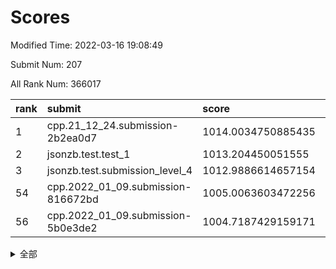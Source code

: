 # Scores

Modified Time: 2022-03-16 19:08:49

Submit Num: 207

All Rank Num: 366017

| rank |               submit               |       score        |       sigma        | pk_num |
| :--- | :--------------------------------- | :----------------- | :----------------- | :----- |
| 1    | cpp.21_12_24.submission-2b2ea0d7   | 1014.0034750885435 | 0.8147862078319181 | 7068   |
| 2    | jsonzb.test.test_1                 | 1013.204450051555  | 0.8343355322352165 | 7071   |
| 3    | jsonzb.test.submission_level_4     | 1012.9886614657154 | 0.7889381352578518 | 7074   |
| 54   | cpp.2022_01_09.submission-816672bd | 1005.0063603472256 | 0.7280144036280419 | 7076   |
| 56   | cpp.2022_01_09.submission-5b0e3de2 | 1004.7187429159171 | 0.742190766164167  | 7076   |


<details>
<summary>全部</summary>

| rank |                 submit                 |       score        |       sigma        | pk_num |
| :--- | :------------------------------------- | :----------------- | :----------------- | :----- |
| 1    | cpp.21_12_24.submission-2b2ea0d7       | 1014.0034750885435 | 0.8147862078319181 | 7068   |
| 2    | jsonzb.test.test_1                     | 1013.204450051555  | 0.8343355322352165 | 7071   |
| 3    | jsonzb.test.submission_level_4         | 1012.9886614657154 | 0.7889381352578518 | 7074   |
| 4    | gobigger.level_3.submission_level_3_20 | 1012.2097215059596 | 0.7791511547925807 | 7073   |
| 5    | gobigger.level_3.submission_level_3_12 | 1011.8216176658314 | 0.7780004892917054 | 7066   |
| 6    | gobigger.level_3.submission_level_3_24 | 1011.6509854310813 | 0.7597036355491102 | 7071   |
| 7    | gobigger.level_3.submission_level_3_47 | 1011.4400701597959 | 0.806723978726816  | 7074   |
| 8    | gobigger.level_3.submission_level_3_26 | 1011.2416304599076 | 0.7763977327123022 | 7073   |
| 9    | gobigger.level_3.submission_level_3_10 | 1011.1559637856094 | 0.790005889996455  | 7075   |
| 10   | gobigger.level_3.submission_level_3_9  | 1011.1003397668621 | 0.7799317441068556 | 7076   |
| 11   | gobigger.level_3.submission_level_3_39 | 1011.0969573904491 | 0.7608831639228988 | 7072   |
| 12   | gobigger.level_3.submission_level_3_4  | 1010.9925939727941 | 0.7617596234542193 | 7075   |
| 13   | gobigger.level_3.submission_level_3_6  | 1010.9153271874186 | 0.7859675680572555 | 7071   |
| 14   | gobigger.level_3.submission_level_3_17 | 1010.855010781174  | 0.7585280395785353 | 7074   |
| 15   | gobigger.level_3.submission_level_3_23 | 1010.775109965259  | 0.7421020246354091 | 7073   |
| 16   | gobigger.level_3.submission_level_3_42 | 1010.5973167663481 | 0.7560767252560718 | 7076   |
| 17   | gobigger.level_3.submission_level_3_44 | 1010.5031797415837 | 0.7657849691735646 | 7076   |
| 18   | gobigger.level_3.submission_level_3_25 | 1010.4749127244968 | 0.7692513219302382 | 7070   |
| 19   | gobigger.level_3.submission_level_3_27 | 1010.4087292697238 | 0.7756855498378076 | 7074   |
| 20   | gobigger.level_3.submission_level_3_7  | 1010.2756312518111 | 0.7805220052521501 | 7077   |
| 21   | gobigger.level_3.submission_level_3_38 | 1010.228296371201  | 0.7683686516932637 | 7074   |
| 22   | gobigger.level_3.submission_level_3_33 | 1010.1899431147586 | 0.7536449667663935 | 7075   |
| 23   | gobigger.level_3.submission_level_3_34 | 1010.1437945438107 | 0.7402217053019973 | 7079   |
| 24   | gobigger.level_3.submission_level_3_3  | 1010.1300168353513 | 0.7766908891474216 | 7066   |
| 25   | gobigger.level_3.submission_level_3_19 | 1010.0962400248328 | 0.780594039523111  | 7074   |
| 26   | gobigger.level_3.submission_level_3_37 | 1010.0960445327075 | 0.7579680237479449 | 7073   |
| 27   | gobigger.level_3.submission_level_3_8  | 1010.0527791699695 | 0.7508627592510582 | 7078   |
| 28   | gobigger.level_3.submission_level_3_11 | 1010.0229334426817 | 0.7650652062197001 | 7072   |
| 29   | gobigger.level_3.submission_level_3_15 | 1009.9759602712472 | 0.7775683459911238 | 7071   |
| 30   | gobigger.level_3.submission_level_3_45 | 1009.9643462002964 | 0.745419554774765  | 7074   |
| 31   | gobigger.level_3.submission_level_3_13 | 1009.9622655330713 | 0.7604942655188528 | 7074   |
| 32   | gobigger.level_3.submission_level_3_22 | 1009.9431984099273 | 0.7430161883068048 | 7063   |
| 33   | gobigger.level_3.submission_level_3_31 | 1009.8507570266715 | 0.7566444371081572 | 7079   |
| 34   | gobigger.level_3.submission_level_3_14 | 1009.8191266351638 | 0.7587627363593844 | 7073   |
| 35   | gobigger.level_3.submission_level_3_16 | 1009.8011940236385 | 0.7672506870296896 | 7071   |
| 36   | gobigger.level_3.submission_level_3_35 | 1009.7732655727382 | 0.7694182418514388 | 7071   |
| 37   | gobigger.level_3.submission_level_3_30 | 1009.7592154572045 | 0.7695690582917836 | 7075   |
| 38   | gobigger.level_3.submission_level_3_29 | 1009.7248779347693 | 0.7676828963371831 | 7068   |
| 39   | gobigger.level_3.submission_level_3_5  | 1009.7203387621114 | 0.7629233579033786 | 7067   |
| 40   | gobigger.level_3.submission_level_3_48 | 1009.7072955993797 | 0.7808633628805542 | 7072   |
| 41   | gobigger.level_3.submission_level_3_28 | 1009.6677496230682 | 0.7434116047679185 | 7078   |
| 42   | gobigger.level_3.submission_level_3_21 | 1009.5644653785771 | 0.7423817374427182 | 7069   |
| 43   | gobigger.level_3.submission_level_3_18 | 1009.4174317315001 | 0.7504619584644969 | 7075   |
| 44   | gobigger.level_3.submission_level_3_46 | 1009.2396392282641 | 0.7350505950829623 | 7076   |
| 45   | gobigger.level_3.submission_level_3_2  | 1009.1473802538698 | 0.7448915899477482 | 7073   |
| 46   | gobigger.level_3.submission_level_3_41 | 1009.1224319008847 | 0.7423940180458134 | 7074   |
| 47   | gobigger.level_3.submission_level_3_32 | 1008.9693412776519 | 0.754622696682237  | 7076   |
| 48   | gobigger.level_3.submission_level_3_1  | 1008.9406683426303 | 0.7460722334092543 | 7073   |
| 49   | gobigger.level_3.submission_level_3_36 | 1008.9258405560133 | 0.7556192426781256 | 7076   |
| 50   | gobigger.level_3.submission_level_3_49 | 1008.8976923904229 | 0.7433935185006509 | 7073   |
| 51   | gobigger.level_3.submission_level_3_0  | 1008.2258948544572 | 0.7468611662455005 | 7075   |
| 52   | gobigger.level_3.submission_level_3_40 | 1008.028480354773  | 0.7373122893185148 | 7070   |
| 53   | gobigger.level_3.submission_level_3_43 | 1007.645645171351  | 0.7370758644198954 | 7072   |
| 54   | cpp.2022_01_09.submission-816672bd     | 1005.0063603472256 | 0.7280144036280419 | 7076   |
| 55   | gobigger.level_1.submission_level_1_42 | 1004.8601032209456 | 0.7228671653963992 | 7075   |
| 56   | cpp.2022_01_09.submission-5b0e3de2     | 1004.7187429159171 | 0.742190766164167  | 7076   |
| 57   | gobigger.level_1.submission_level_1_24 | 1004.5824353654699 | 0.726901369220436  | 7074   |
| 58   | gobigger.level_1.submission_level_1_19 | 1004.4983455658228 | 0.7403781579791748 | 7073   |
| 59   | gobigger.level_1.submission_level_1_18 | 1004.4756872273472 | 0.7254824557986661 | 7075   |
| 60   | gobigger.level_1.submission_level_1_1  | 1004.4599840246716 | 0.7178963413305178 | 7069   |
| 61   | gobigger.level_1.submission_level_1_28 | 1004.2074544212267 | 0.7211966866045106 | 7075   |
| 62   | gobigger.level_1.submission_level_1_12 | 1004.1696833302825 | 0.7120466618030158 | 7075   |
| 63   | gobigger.level_1.submission_level_1_46 | 1004.1410116104762 | 0.7298899052803718 | 7071   |
| 64   | gobigger.level_1.submission_level_1_23 | 1004.1211959012365 | 0.7235406486129867 | 7074   |
| 65   | gobigger.level_1.submission_level_1_6  | 1004.0844569073491 | 0.7147552542624721 | 7072   |
| 66   | gobigger.level_1.submission_level_1_43 | 1003.9988221092789 | 0.7188703519382713 | 7075   |
| 67   | gobigger.level_1.submission_level_1_39 | 1003.9093898792277 | 0.7099661634399461 | 7072   |
| 68   | gobigger.level_1.submission_level_1_38 | 1003.8971022399845 | 0.7240383311829912 | 7069   |
| 69   | gobigger.level_1.submission_level_1_29 | 1003.8709082362535 | 0.7206560675009754 | 7068   |
| 70   | gobigger.level_1.submission_level_1_45 | 1003.8441104178182 | 0.7055630239326705 | 7072   |
| 71   | gobigger.level_1.submission_level_1_47 | 1003.843917258837  | 0.7215869169419903 | 7075   |
| 72   | gobigger.level_1.submission_level_1_37 | 1003.8297455509703 | 0.7134879685673665 | 7070   |
| 73   | gobigger.level_1.submission_level_1_3  | 1003.821707743144  | 0.7253830128883464 | 7073   |
| 74   | gobigger.level_1.submission_level_1_11 | 1003.797144634957  | 0.7232212577226592 | 7072   |
| 75   | gobigger.level_1.submission_level_1_34 | 1003.7728371436335 | 0.7144174513820276 | 7073   |
| 76   | gobigger.level_1.submission_level_1_21 | 1003.7164142974566 | 0.7207506876204834 | 7071   |
| 77   | gobigger.level_1.submission_level_1_41 | 1003.713769876361  | 0.716265773763133  | 7072   |
| 78   | gobigger.level_1.submission_level_1_2  | 1003.6373387215311 | 0.7317523434145357 | 7069   |
| 79   | gobigger.level_1.submission_level_1_8  | 1003.62755035682   | 0.7133163785099176 | 7076   |
| 80   | gobigger.level_1.submission_level_1_14 | 1003.6117298979174 | 0.7168486127051878 | 7073   |
| 81   | gobigger.level_1.submission_level_1_10 | 1003.566869901088  | 0.7145595731618337 | 7076   |
| 82   | gobigger.level_1.submission_level_1_49 | 1003.5524630239646 | 0.7144156698298897 | 7066   |
| 83   | gobigger.level_1.submission_level_1_48 | 1003.4934144376947 | 0.7221767740850771 | 7076   |
| 84   | gobigger.level_1.submission_level_1_5  | 1003.4872942618895 | 0.711397587002219  | 7070   |
| 85   | gobigger.level_1.submission_level_1_22 | 1003.4791288724429 | 0.7135336544563887 | 7071   |
| 86   | gobigger.level_1.submission_level_1_44 | 1003.4161800560654 | 0.7201210643221697 | 7078   |
| 87   | gobigger.level_1.submission_level_1_31 | 1003.3737227500586 | 0.7204008036426277 | 7066   |
| 88   | gobigger.level_1.submission_level_1_27 | 1003.3151165898887 | 0.7215765145256621 | 7065   |
| 89   | gobigger.level_1.submission_level_1_36 | 1003.2196225812552 | 0.7173349104637603 | 7077   |
| 90   | gobigger.level_1.submission_level_1_15 | 1003.1699024579758 | 0.7229227101109323 | 7071   |
| 91   | gobigger.level_1.submission_level_1_7  | 1003.1548414322824 | 0.7229626032843876 | 7068   |
| 92   | gobigger.level_1.submission_level_1_16 | 1003.1362640342617 | 0.7173147402578693 | 7073   |
| 93   | gobigger.level_1.submission_level_1_40 | 1003.0360294533843 | 0.7195522116681383 | 7066   |
| 94   | gobigger.level_1.submission_level_1_30 | 1002.9848674395132 | 0.7223913169987164 | 7075   |
| 95   | gobigger.level_1.submission_level_1_35 | 1002.9052518370146 | 0.710990258745915  | 7075   |
| 96   | gobigger.level_1.submission_level_1_26 | 1002.681604631203  | 0.7104769322040135 | 7073   |
| 97   | gobigger.level_1.submission_level_1_13 | 1002.672786733733  | 0.7043922262434618 | 7068   |
| 98   | gobigger.level_1.submission_level_1_9  | 1002.6415502358078 | 0.7177835340867647 | 7077   |
| 99   | gobigger.level_1.submission_level_1_32 | 1002.5570366126775 | 0.7220839519571295 | 7072   |
| 100  | gobigger.level_1.submission_level_1_25 | 1002.2963621850303 | 0.7295762449122909 | 7071   |
| 101  | gobigger.level_1.submission_level_1_0  | 1002.2258609085317 | 0.71148664258616   | 7072   |
| 102  | gobigger.level_1.submission_level_1_17 | 1002.1417858910843 | 0.7082432339453477 | 7077   |
| 103  | gobigger.level_1.submission_level_1_20 | 1002.0242449077509 | 0.7131989686712957 | 7069   |
| 104  | gobigger.level_1.submission_level_1_4  | 1001.5920163982862 | 0.7052908221434824 | 7066   |
| 105  | gobigger.level_1.submission_level_1_33 | 1001.4147370653986 | 0.7168221928231115 | 7072   |
| 106  | gobigger.random.submission_random_22   | 997.5945237435823  | 0.6920577474371002 | 7076   |
| 107  | gobigger.random.submission_random_36   | 997.3527110324695  | 0.7082538227818537 | 7072   |
| 108  | gobigger.random.submission_random_14   | 997.3065947534814  | 0.6971950797743307 | 7076   |
| 109  | gobigger.random.submission_random_48   | 997.1418003996619  | 0.7114711821647761 | 7074   |
| 110  | gobigger.random.submission_random_45   | 997.1299275350722  | 0.7203196454406354 | 7073   |
| 111  | gobigger.random.submission_random_10   | 997.1141655254307  | 0.7110767846682439 | 7074   |
| 112  | gobigger.random.submission_random_47   | 996.8695562351608  | 0.7048598348579428 | 7072   |
| 113  | gobigger.random.submission_random_34   | 996.847894033884   | 0.7097245583232951 | 7070   |
| 114  | gobigger.random.submission_random_17   | 996.7706211511899  | 0.7062433980323337 | 7071   |
| 115  | gobigger.random.submission_random_8    | 996.4755178043741  | 0.7092616456244925 | 7072   |
| 116  | gobigger.random.submission_random_35   | 996.3991963345435  | 0.7008670762847776 | 7071   |
| 117  | gobigger.random.submission_random_37   | 996.3507483291676  | 0.7087939272511102 | 7071   |
| 118  | gobigger.random.submission_random_49   | 996.2920637101859  | 0.7114936619310144 | 7073   |
| 119  | gobigger.random.submission_random_21   | 996.1883841768413  | 0.7161210291146122 | 7073   |
| 120  | gobigger.random.submission_random_19   | 996.1567563826688  | 0.71372388145751   | 7076   |
| 121  | gobigger.random.submission_random_44   | 996.1510152670263  | 0.7139553079486302 | 7074   |
| 122  | gobigger.random.submission_random_38   | 996.1018415101843  | 0.7325669196896072 | 7074   |
| 123  | gobigger.random.submission_random_30   | 996.1012303581135  | 0.7029551355134597 | 7073   |
| 124  | gobigger.random.submission_random_43   | 996.0351131264301  | 0.7166695005665378 | 7070   |
| 125  | gobigger.random.submission_random_31   | 995.9385651982043  | 0.7116136582481787 | 7074   |
| 126  | gobigger.random.submission_random_25   | 995.8725638095891  | 0.7056745154281443 | 7075   |
| 127  | gobigger.random.submission_random_41   | 995.8658928862934  | 0.7262546364271114 | 7080   |
| 128  | gobigger.random.submission_random_24   | 995.856144645001   | 0.7303354613741253 | 7070   |
| 129  | gobigger.random.submission_random_42   | 995.7943151845114  | 0.7116296000785514 | 7072   |
| 130  | gobigger.random.submission_random_28   | 995.7710707019006  | 0.7097893071228657 | 7072   |
| 131  | gobigger.random.submission_random_20   | 995.7048510219761  | 0.7249674894792205 | 7068   |
| 132  | gobigger.random.submission_random_33   | 995.7027067373893  | 0.7152265154262627 | 7071   |
| 133  | gobigger.random.submission_random_23   | 995.6553611471727  | 0.7163794680096549 | 7074   |
| 134  | gobigger.random.submission_random_16   | 995.6522149675272  | 0.7091512238729036 | 7075   |
| 135  | gobigger.random.submission_random_46   | 995.6135125741073  | 0.6996475371316536 | 7069   |
| 136  | gobigger.random.submission_random_12   | 995.6049722185942  | 0.7268032884898743 | 7075   |
| 137  | gobigger.random.submission_random_13   | 995.5689965099211  | 0.722440533994031  | 7069   |
| 138  | gobigger.random.submission_random_18   | 995.5564359526696  | 0.7120578672580308 | 7077   |
| 139  | gobigger.random.submission_random_26   | 995.5040212953678  | 0.7075717330290224 | 7072   |
| 140  | gobigger.random.submission_random_4    | 995.5025010437282  | 0.7128386752459437 | 7072   |
| 141  | gobigger.random.submission_random_29   | 995.4110093185677  | 0.7171993720398535 | 7071   |
| 142  | gobigger.random.submission_random_6    | 995.3920839071961  | 0.7235578993627629 | 7077   |
| 143  | gobigger.random.submission_random_2    | 995.3455626885361  | 0.7039231664909842 | 7078   |
| 144  | gobigger.random.submission_random_32   | 995.3421231464126  | 0.7328663874761447 | 7069   |
| 145  | gobigger.random.submission_random_15   | 995.2667738918501  | 0.7223315911986632 | 7072   |
| 146  | gobigger.random.submission_random_40   | 995.2582152366551  | 0.7167617320657348 | 7076   |
| 147  | gobigger.random.submission_random_0    | 995.2172635497659  | 0.7121744255772549 | 7073   |
| 148  | gobigger.random.submission_random_5    | 995.1623305528888  | 0.7141173109699838 | 7072   |
| 149  | gobigger.random.submission_random_3    | 995.1123803271546  | 0.7207446181720216 | 7073   |
| 150  | gobigger.random.submission_random_27   | 994.9922607913805  | 0.6948300328891882 | 7072   |
| 151  | gobigger.random.submission_random_11   | 994.8884837695726  | 0.7098333462962709 | 7069   |
| 152  | gobigger.random.submission_random_39   | 994.6922545702013  | 0.7000062988270104 | 7075   |
| 153  | gobigger.random.submission_random_7    | 994.6829163220924  | 0.7239563210502503 | 7071   |
| 154  | gobigger.level_2.submission_level_2_14 | 994.4536965927853  | 0.7325915294158111 | 7074   |
| 155  | gobigger.random.submission_random_1    | 994.4120032935512  | 0.7143551725719433 | 7075   |
| 156  | gobigger.level_2.submission_level_2_35 | 994.3147697496187  | 0.7290180655395132 | 7074   |
| 157  | gobigger.level_2.submission_level_2_40 | 993.9827272326023  | 0.7306368041435689 | 7070   |
| 158  | gobigger.random.submission_random_9    | 993.9273686557843  | 0.741214276424443  | 7079   |
| 159  | gobigger.level_2.submission_level_2_24 | 993.5707795095761  | 0.7317036971681056 | 7074   |
| 160  | gobigger.level_2.submission_level_2_12 | 993.4173346961111  | 0.7650049555565548 | 7071   |
| 161  | gobigger.level_2.submission_level_2_9  | 993.3471296066842  | 0.7437329924203693 | 7069   |
| 162  | gobigger.level_2.submission_level_2_3  | 993.1954143253251  | 0.7449333753646425 | 7074   |
| 163  | gobigger.level_2.submission_level_2_23 | 993.1035360086173  | 0.7336582901199978 | 7074   |
| 164  | gobigger.level_2.submission_level_2_29 | 993.0514868544999  | 0.7431386031403784 | 7071   |
| 165  | gobigger.level_2.submission_level_2_19 | 992.7264913665264  | 0.7413865129587102 | 7074   |
| 166  | gobigger.level_2.submission_level_2_30 | 992.7124687251263  | 0.7457674295166695 | 7077   |
| 167  | gobigger.level_2.submission_level_2_4  | 992.628717774808   | 0.7411130425059713 | 7068   |
| 168  | gobigger.level_2.submission_level_2_20 | 992.5729219126848  | 0.7293509296184761 | 7072   |
| 169  | gobigger.level_2.submission_level_2_48 | 992.5644037817672  | 0.7349058993875779 | 7072   |
| 170  | gobigger.level_2.submission_level_2_45 | 992.529464312397   | 0.7375060969642404 | 7074   |
| 171  | gobigger.level_2.submission_level_2_6  | 992.3712815880448  | 0.7450732794040519 | 7071   |
| 172  | gobigger.level_2.submission_level_2_37 | 992.3590482565975  | 0.7457072032950611 | 7074   |
| 173  | gobigger.level_2.submission_level_2_41 | 992.2748586158616  | 0.7409645634317915 | 7074   |
| 174  | gobigger.level_2.submission_level_2_13 | 992.2547805525462  | 0.7434396627976659 | 7070   |
| 175  | gobigger.level_2.submission_level_2_36 | 992.1818639317487  | 0.7454871323576086 | 7072   |
| 176  | gobigger.level_2.submission_level_2_33 | 992.0848925958135  | 0.7388883374599856 | 7075   |
| 177  | gobigger.level_2.submission_level_2_18 | 992.0201574714162  | 0.7395826477289751 | 7076   |
| 178  | gobigger.level_2.submission_level_2_16 | 991.9764463941938  | 0.7465773109097845 | 7077   |
| 179  | gobigger.level_2.submission_level_2_11 | 991.9741241816731  | 0.7450236599640206 | 7066   |
| 180  | gobigger.level_2.submission_level_2_21 | 991.9439605442642  | 0.7343108598046328 | 7068   |
| 181  | gobigger.level_2.submission_level_2_31 | 991.9387231844019  | 0.7454701848696412 | 7072   |
| 182  | gobigger.level_2.submission_level_2_26 | 991.923624740549   | 0.755478178795022  | 7075   |
| 183  | gobigger.level_2.submission_level_2_44 | 991.8950466596065  | 0.7378631941950479 | 7071   |
| 184  | gobigger.level_2.submission_level_2_15 | 991.8736113150883  | 0.7422045443881242 | 7073   |
| 185  | gobigger.level_2.submission_level_2_8  | 991.8442314571595  | 0.7451002104843392 | 7073   |
| 186  | gobigger.level_2.submission_level_2_32 | 991.7589095240295  | 0.7456627014221111 | 7075   |
| 187  | gobigger.level_2.submission_level_2_7  | 991.7533762187089  | 0.7572904443489924 | 7078   |
| 188  | gobigger.level_2.submission_level_2_10 | 991.7469315126672  | 0.7549894675856158 | 7079   |
| 189  | gobigger.level_2.submission_level_2_27 | 991.7429680640452  | 0.7288558288833181 | 7070   |
| 190  | gobigger.level_2.submission_level_2_5  | 991.7272087433639  | 0.7382073380367875 | 7073   |
| 191  | gobigger.level_2.submission_level_2_43 | 991.6139640965463  | 0.7471593921091385 | 7078   |
| 192  | gobigger.level_2.submission_level_2_25 | 991.4987690521556  | 0.7426285089402144 | 7073   |
| 193  | gobigger.level_2.submission_level_2_49 | 991.392381942125   | 0.7529957265683846 | 7075   |
| 194  | gobigger.level_2.submission_level_2_22 | 991.3297394042565  | 0.7482894734199742 | 7069   |
| 195  | gobigger.level_2.submission_level_2_38 | 991.2300795647006  | 0.7557486363599257 | 7077   |
| 196  | gobigger.level_2.submission_level_2_17 | 991.1060202109688  | 0.744619963159533  | 7073   |
| 197  | gobigger.level_2.submission_level_2_0  | 990.9257189280981  | 0.7659244184929805 | 7072   |
| 198  | gobigger.level_2.submission_level_2_2  | 990.9215605272722  | 0.7459347159848368 | 7067   |
| 199  | gobigger.level_2.submission_level_2_42 | 990.8781792153549  | 0.7477243837453804 | 7079   |
| 200  | gobigger.level_2.submission_level_2_39 | 990.7844149077966  | 0.764964379447193  | 7070   |
| 201  | gobigger.level_2.submission_level_2_28 | 990.7523829526704  | 0.7616322665866334 | 7073   |
| 202  | gobigger.level_2.submission_level_2_47 | 990.57744272393    | 0.7545365918207789 | 7073   |
| 203  | gobigger.level_2.submission_level_2_46 | 990.4770038846825  | 0.7599029569072175 | 7074   |
| 204  | gobigger.level_2.submission_level_2_1  | 990.0668003005194  | 0.7582746482671263 | 7073   |
| 205  | gobigger.level_2.submission_level_2_34 | 989.6819103188125  | 0.774249263922792  | 7072   |
| 206  | gobigger.none.submission_none_0        | 978.1323913325339  | 1.2294147424074968 | 7079   |
| 207  | gobigger.none.submission_none_1        | 973.7670103501848  | 1.740423702447568  | 7069   |

</details>